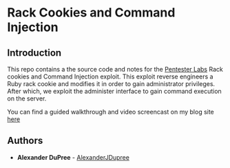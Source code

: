 # Rack Cookies and Command Injection

## Introduction

This repo contains a the source code and notes for the [Pentester Labs](https://pentesterlab.com/) Rack cookies and Command Injection exploit.
This exploit reverse engineers a Ruby rack cookie and modifies it in order to gain administrator privileges. After which, we exploit the administer
interface to gain command execution on the server. 

You can find a guided walkthrough and video screencast on my blog site [here](alexanderjdupree.com)

## Authors

* **Alexander DuPree** - [AlexanderJDupree](https://github.com/AlexanderJDupree)


